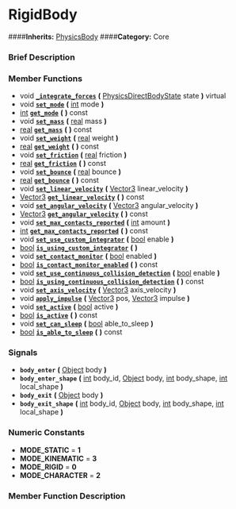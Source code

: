 #  RigidBody  
####**Inherits:** [PhysicsBody](class_physicsbody)
####**Category:** Core

###  Brief Description  


###  Member Functions 
  * void  **[`_integrate_forces`](#_integrate_forces)**  **(** [PhysicsDirectBodyState](class_physicsdirectbodystate) state  **)** virtual
  * void  **[`set_mode`](#set_mode)**  **(** [int](class_int) mode  **)**
  * [int](class_int)  **[`get_mode`](#get_mode)**  **(** **)** const
  * void  **[`set_mass`](#set_mass)**  **(** [real](class_real) mass  **)**
  * [real](class_real)  **[`get_mass`](#get_mass)**  **(** **)** const
  * void  **[`set_weight`](#set_weight)**  **(** [real](class_real) weight  **)**
  * [real](class_real)  **[`get_weight`](#get_weight)**  **(** **)** const
  * void  **[`set_friction`](#set_friction)**  **(** [real](class_real) friction  **)**
  * [real](class_real)  **[`get_friction`](#get_friction)**  **(** **)** const
  * void  **[`set_bounce`](#set_bounce)**  **(** [real](class_real) bounce  **)**
  * [real](class_real)  **[`get_bounce`](#get_bounce)**  **(** **)** const
  * void  **[`set_linear_velocity`](#set_linear_velocity)**  **(** [Vector3](class_vector3) linear_velocity  **)**
  * [Vector3](class_vector3)  **[`get_linear_velocity`](#get_linear_velocity)**  **(** **)** const
  * void  **[`set_angular_velocity`](#set_angular_velocity)**  **(** [Vector3](class_vector3) angular_velocity  **)**
  * [Vector3](class_vector3)  **[`get_angular_velocity`](#get_angular_velocity)**  **(** **)** const
  * void  **[`set_max_contacts_reported`](#set_max_contacts_reported)**  **(** [int](class_int) amount  **)**
  * [int](class_int)  **[`get_max_contacts_reported`](#get_max_contacts_reported)**  **(** **)** const
  * void  **[`set_use_custom_integrator`](#set_use_custom_integrator)**  **(** [bool](class_bool) enable  **)**
  * [bool](class_bool)  **[`is_using_custom_integrator`](#is_using_custom_integrator)**  **(** **)**
  * void  **[`set_contact_monitor`](#set_contact_monitor)**  **(** [bool](class_bool) enabled  **)**
  * [bool](class_bool)  **[`is_contact_monitor_enabled`](#is_contact_monitor_enabled)**  **(** **)** const
  * void  **[`set_use_continuous_collision_detection`](#set_use_continuous_collision_detection)**  **(** [bool](class_bool) enable  **)**
  * [bool](class_bool)  **[`is_using_continuous_collision_detection`](#is_using_continuous_collision_detection)**  **(** **)** const
  * void  **[`set_axis_velocity`](#set_axis_velocity)**  **(** [Vector3](class_vector3) axis_velocity  **)**
  * void  **[`apply_impulse`](#apply_impulse)**  **(** [Vector3](class_vector3) pos, [Vector3](class_vector3) impulse  **)**
  * void  **[`set_active`](#set_active)**  **(** [bool](class_bool) active  **)**
  * [bool](class_bool)  **[`is_active`](#is_active)**  **(** **)** const
  * void  **[`set_can_sleep`](#set_can_sleep)**  **(** [bool](class_bool) able_to_sleep  **)**
  * [bool](class_bool)  **[`is_able_to_sleep`](#is_able_to_sleep)**  **(** **)** const

###  Signals  
  *  **`body_enter`**  **(** [Object](class_object) body  **)**
  *  **`body_enter_shape`**  **(** [int](class_int) body_id, [Object](class_object) body, [int](class_int) body_shape, [int](class_int) local_shape  **)**
  *  **`body_exit`**  **(** [Object](class_object) body  **)**
  *  **`body_exit_shape`**  **(** [int](class_int) body_id, [Object](class_object) body, [int](class_int) body_shape, [int](class_int) local_shape  **)**

###  Numeric Constants  
  * **MODE_STATIC** = **1**
  * **MODE_KINEMATIC** = **3**
  * **MODE_RIGID** = **0**
  * **MODE_CHARACTER** = **2**

###  Member Function Description  

